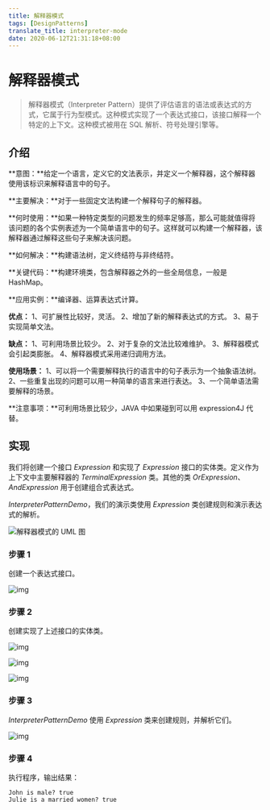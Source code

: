 ```yaml
---
title: 解释器模式
tags: [DesignPatterns]
translate_title: interpreter-mode
date: 2020-06-12T21:31:18+08:00
---
```


# 解释器模式

> 解释器模式（Interpreter Pattern）提供了评估语言的语法或表达式的方式，它属于行为型模式。这种模式实现了一个表达式接口，该接口解释一个特定的上下文。这种模式被用在 SQL 解析、符号处理引擎等。

<!--more-->

## 介绍

**意图：**给定一个语言，定义它的文法表示，并定义一个解释器，这个解释器使用该标识来解释语言中的句子。

**主要解决：**对于一些固定文法构建一个解释句子的解释器。

**何时使用：**如果一种特定类型的问题发生的频率足够高，那么可能就值得将该问题的各个实例表述为一个简单语言中的句子。这样就可以构建一个解释器，该解释器通过解释这些句子来解决该问题。

**如何解决：**构建语法树，定义终结符与非终结符。

**关键代码：**构建环境类，包含解释器之外的一些全局信息，一般是 HashMap。

**应用实例：**编译器、运算表达式计算。

**优点：** 1、可扩展性比较好，灵活。 2、增加了新的解释表达式的方式。 3、易于实现简单文法。

**缺点：** 1、可利用场景比较少。 2、对于复杂的文法比较难维护。 3、解释器模式会引起类膨胀。 4、解释器模式采用递归调用方法。

**使用场景：** 1、可以将一个需要解释执行的语言中的句子表示为一个抽象语法树。 2、一些重复出现的问题可以用一种简单的语言来进行表达。 3、一个简单语法需要解释的场景。

**注意事项：**可利用场景比较少，JAVA 中如果碰到可以用 expression4J 代替。

## 实现

我们将创建一个接口 *Expression* 和实现了 *Expression* 接口的实体类。定义作为上下文中主要解释器的 *TerminalExpression* 类。其他的类 *OrExpression*、*AndExpression* 用于创建组合式表达式。

*InterpreterPatternDemo*，我们的演示类使用 *Expression* 类创建规则和演示表达式的解析。

![解释器模式的 UML 图](https://cdn.jsdelivr.net/gh/kayleh/cdn/img/解释器模式/6.jpg)

### 步骤 1

创建一个表达式接口。

![img](https://cdn.jsdelivr.net/gh/kayleh/cdn/img/解释器模式/1.png)

### 步骤 2

创建实现了上述接口的实体类。

![img](https://cdn.jsdelivr.net/gh/kayleh/cdn/img/解释器模式/2.png)

![img](https://cdn.jsdelivr.net/gh/kayleh/cdn/img/解释器模式/3.png)

![img](https://cdn.jsdelivr.net/gh/kayleh/cdn/img/解释器模式/4.png)

### 步骤 3

*InterpreterPatternDemo* 使用 *Expression* 类来创建规则，并解析它们。

![img](https://cdn.jsdelivr.net/gh/kayleh/cdn/img/解释器模式/5.png)

### 步骤 4

执行程序，输出结果：

```
John is male? true
Julie is a married women? true
```
